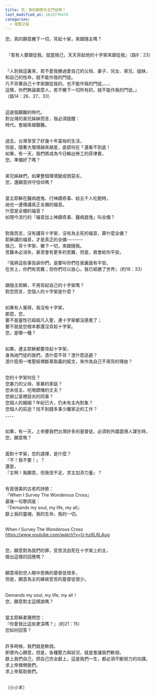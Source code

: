 ```yaml
---
title: 您，真的願意作主門徒嗎？
last_modified_at: 1615776474
categories:
  - 成聖之路
---
```


<p>您，真的願意撇下一切，背起十架，來跟隨主嗎？</p>

<p><br>
&nbsp;『若有人要跟從我，就當捨己，天天背起他的十字架來跟從我』（路9：23）</p>

<p><br>
『人到我這裏來，若不愛我勝過愛自己的父母、妻子、兒女、弟兄、姐妹，<br>
和自己的性命，就不能作我的門徒。<br>
凡不背著自己十字架跟從我的，也不能作我的門徒。、、、<br>
這樣，你們無論甚麼人，若不撇下一切所有的，就不能作我的門徒。』<br>
（路14：26、27、33）</p>

<p><br>
這是個艱難的時代。<br>
對台灣的弟兄姊妹而言，我必須提醒：<br>
時代，會越來越艱難。</p>

<p><br>
過去，台灣享受了好幾十年富裕的生活，<br>
但是，隨著大環境越來越差，底部何在？還看不到底！<br>
如果，有一天，我們將成為今日輸出勞工的菲律賓，<br>
您，準備好了嗎？</p>

<p><br>
弟兄姊妹們，如果整個環境變成很惡劣，<br>
您，還願意持守信仰嗎？</p>

<p><br>
當主耶穌在醫病趕鬼、行神蹟奇事、給五千人吃飽時，<br>
祂也一邊傳講真正全備的福音。<br>
什麼是全備的福音？<br>
如現今流行的『福音加上神蹟奇事、醫病趕鬼』叫全備？</p>

<p><br>
對我而言，沒有講背十字架，沒有為主死的福音，算什麼全備？<br>
耶穌講的福音，才是真正的全備--------<br>
捨己、背十字架、撇下一切，來跟隨我。<br>
苦難未必消失，甚至會有更多的苦難，但是，我會給你平安。</p>

<p>『我將這些事告訴你們，是要叫你們在我裏面有平安。<br>
在世上，你們有苦難；但你們可以放心，我已經勝了世界』（約16：33）</p>

<p><br>
跟隨主耶穌，不用背起自己的十字架嗎？<br>
對您而言，您個人的十字架是什麼？</p>

<p><br>
如果有人覺得，我沒有十字架，<br>
那麼，您，<br>
要不是靈性已經超凡入聖，連十字架都沒感覺了；<br>
要不就是您根本都還沒背起十字架。<br>
您，是哪一種？</p>

<p><br>
如果，連主耶穌都要背起十字架，<br>
身為祂門徒的我們，憑什麼不背？憑什麼逃避？<br>
憑什麼用一堆聖經裡斷章取義的經文，來作為自己不用背的理由？</p>

<p><br>
您的十字架何在？<br>
您暴力的父母，家暴的家庭？<br>
您未信主、吃喝嫖賭的丈夫？<br>
您辦公室裡惡劣的同事？<br>
您個人的婚姻？年紀已大，仍未有主內對象？<br>
您個人的前途？找不到錢多事少離家近的工作？<br>
、、、、</p>

<p><br>
如果，有一天，上帝要我們台灣許多的基督徒，必須到外國當佣人謀生時，<br>
您，願意嗎？</p>

<p><br>
面對十字架，您的選擇，是什麼？<br>
『不！我不要！』？<br>
還是，<br>
『主啊！我願意，但我信不足，求主加添力量』？</p>

<p><br>
有首很美的古老的詩歌：<br>
『When I Survey The Wonderous Cross』<br>
最後一句歌詞是：<br>
『Demands my soul, my life, my all』<br>
獻上我的靈魂，我的生命，我的一切。</p>

<p><br>
When I Survey The Wonderous Cross<br>
<a href="https://www.youtube.com/watch?v=U-hz6L6LAug" target="_blank">https://www.youtube.com/watch?v=U-hz6L6LAug</a></p>

<p><br>
您，願意對為我們的罪，受苦流血死在十字架上的主，<br>
做出這樣的回應嗎？</p>

<p><br>
願意得到世人眼中恩典的基督徒很多，<br>
但是，願意為主的緣故受苦的基督徒很少。</p>

<p><br>
Demands my soul, my life, my all！<br>
您，願意對主這樣說嗎？</p>

<p><br>
當主耶穌柔聲問您：<br>
『你愛我比這些更深嗎？』（約21：15）<br>
您如何回答？</p>

<p><br>
許多時候，我們就是軟弱。<br>
即使內心願意，但是，各種壓力與狀況，就是會讓我們軟弱。<br>
獻上我們自己，把自己完全獻上，這是我們一生，都必須不斷努力的功課。<br>
求上帝憐憫我們，<br>
求上帝幫助我們。</p>

<p><br>
（小小羊）</p>

